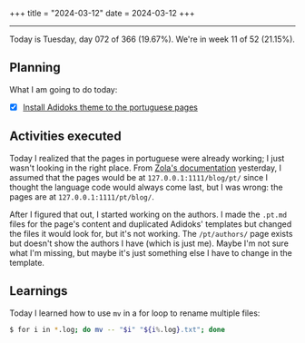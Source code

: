 +++
title = "2024-03-12"
date = 2024-03-12
+++

---

Today is Tuesday, day 072 of 366 (19.67%). We're in week 11 of 52 (21.15%).

## Planning

What I am going to do today:

- [x] [Install Adidoks theme to the portuguese pages](https://github.com/OmnicodeSolutions/worklog-luisa/issues/4)

## Activities executed

Today I realized that the pages in portuguese were already working; I just wasn't looking in the right place. From [Zola's documentation](https://www.getzola.org/documentation/content/multilingual/) yesterday, I assumed that the pages would be at `127.0.0.1:1111/blog/pt/` since I thought the language code would always come last, but I was wrong: the pages are at `127.0.0.1:1111/pt/blog/`.

After I figured that out, I started working on the authors. I made the `.pt.md` files for the page's content and duplicated Adidoks' templates but changed the files it would look for, but it's not working. The `/pt/authors/` page exists but doesn't show the authors I have (which is just me). Maybe I'm not sure what I'm missing, but maybe it's just something else I have to change in the template.

## Learnings

Today I learned how to use `mv` in a for loop to rename multiple files:

```bash
$ for i in *.log; do mv -- "$i" "${i%.log}.txt"; done
```
